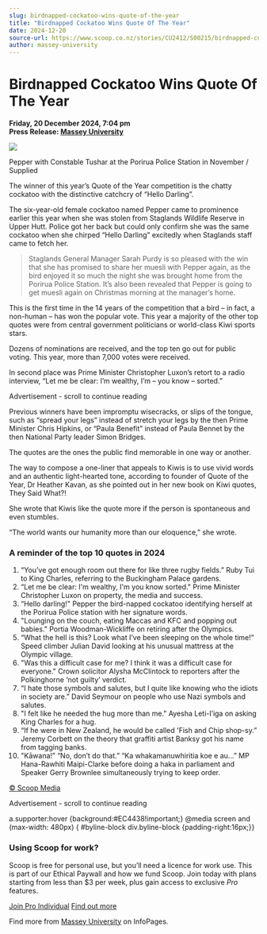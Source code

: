 ```yaml
---
slug: birdnapped-cockatoo-wins-quote-of-the-year
title: "Birdnapped Cockatoo Wins Quote Of The Year"
date: 2024-12-20
source-url: https://www.scoop.co.nz/stories/CU2412/S00215/birdnapped-cockatoo-wins-quote-of-the-year.htm
author: massey-university
---
```

Birdnapped Cockatoo Wins Quote Of The Year
==========================================

**Friday, 20 December 2024, 7:04 pm**  
**Press Release: [Massey University](https://info.scoop.co.nz/Massey_University)**

![](https://mc-store1.s3.amazonaws.com/media/nn/beta1-scoop-co-nz/posts/gDIAoGAq9y4HbFU1.jpg)

Pepper with Constable Tushar at the Porirua Police Station in November / Supplied

The winner of this year’s Quote of the Year competition is the chatty cockatoo with the distinctive catchcry of “Hello Darling”.

The six-year-old female cockatoo named Pepper came to prominence earlier this year when she was stolen from Staglands Wildlife Reserve in Upper Hutt. Police got her back but could only confirm she was the same cockatoo when she chirped “Hello Darling” excitedly when Staglands staff came to fetch her.

> Staglands General Manager Sarah Purdy is so pleased with the win that she has promised to share her muesli with Pepper again, as the bird enjoyed it so much the night she was brought home from the Porirua Police Station. It’s also been revealed that Pepper is going to get muesli again on Christmas morning at the manager’s home.

This is the first time in the 14 years of the competition that a bird – in fact, a non-human – has won the popular vote. This year a majority of the other top quotes were from central government politicians or world-class Kiwi sports stars.

Dozens of nominations are received, and the top ten go out for public voting. This year, more than 7,000 votes were received.

In second place was Prime Minister Christopher Luxon’s retort to a radio interview, “Let me be clear: I’m wealthy, I’m – you know – sorted.”

Advertisement - scroll to continue reading





Previous winners have been impromptu wisecracks, or slips of the tongue, such as “spread your legs” instead of stretch your legs by the then Prime Minister Chris Hipkins, or “Paula Benefit” instead of Paula Bennet by the then National Party leader Simon Bridges.

The quotes are the ones the public find memorable in one way or another.

The way to compose a one-liner that appeals to Kiwis is to use vivid words and an authentic light-hearted tone, according to founder of Quote of the Year, Dr Heather Kavan, as she pointed out in her new book on Kiwi quotes, They Said What?!

She wrote that Kiwis like the quote more if the person is spontaneous and even stumbles.

“The world wants our humanity more than our eloquence,” she wrote.

### A reminder of the top 10 quotes in 2024

1.  “You’ve got enough room out there for like three rugby fields.” Ruby Tui to King Charles, referring to the Buckingham Palace gardens.
2.  “Let me be clear: I'm wealthy, I'm you know sorted." Prime Minister Christopher Luxon on property, the media and success.
3.  “Hello darling!" Pepper the bird-napped cockatoo identifying herself at the Porirua Police station with her signature words.
4.  "Lounging on the couch, eating Maccas and KFC and popping out babies." Portia Woodman-Wickliffe on retiring after the Olympics.
5.  “What the hell is this? Look what I’ve been sleeping on the whole time!” Speed climber Julian David looking at his unusual mattress at the Olympic village.
6.  "Was this a difficult case for me? I think it was a difficult case for everyone." Crown solicitor Alysha McClintock to reporters after the Polkinghorne ‘not guilty’ verdict.
7.  “I hate those symbols and salutes, but I quite like knowing who the idiots in society are.” David Seymour on people who use Nazi symbols and salutes.
8.  "I felt like he needed the hug more than me." Ayesha Leti-I’iga on asking King Charles for a hug.
9.  “If he were in New Zealand, he would be called 'Fish and Chip shop-sy.” Jeremy Corbett on the theory that graffiti artist Banksy got his name from tagging banks.
10.  "Kāwana!” “No, don’t do that.” “Ka whakamanuwhiritia koe e au…” MP Hana-Rawhiti Maipi-Clarke before doing a haka in parliament and Speaker Gerry Brownlee simultaneously trying to keep order.

[© Scoop Media](http://www.scoop.co.nz/about/terms.html)  

Advertisement - scroll to continue reading



a.supporter:hover {background:#EC4438!important;} @media screen and (max-width: 480px) { #byline-block div.byline-block {padding-right:16px;}}

### Using Scoop for work?

Scoop is free for personal use, but you’ll need a licence for work use. This is part of our Ethical Paywall and how we fund Scoop. Join today with plans starting from less than $3 per week, plus gain access to exclusive _Pro_ features.  
  
[Join Pro Individual](https://pro.scoop.co.nz/Individual/?from=ProIn24) [Find out more](https://pro.scoop.co.nz/using-scoop-for-work/?from=ProIn24)

Find more from [Massey University](https://info.scoop.co.nz/Massey_University) on InfoPages.